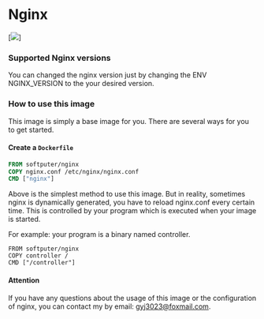 # Nginx

[![](https://images.microbadger.com/badges/image/softputer/nginx.svg)]
### Supported Nginx versions

You can changed the nginx version just by changing the ENV NGINX_VERSION to the your desired version.

### How to use this image

This image is simply a base image for you.  There are several ways for you to get started.

#### Create a `Dockerfile`

```dockerfile
FROM softputer/nginx
COPY nginx.conf /etc/nginx/nginx.conf
CMD ["nginx"]
```

Above is the simplest method to use this image. But in reality, sometimes nginx is dynamically generated, you have to reload nginx.conf every certain time. This is controlled by your program which is executed when your image is started.

For example: your program is a binary named controller.

```reload
FROM softputer/nginx
COPY controller /
CMD ["/controller"]
```

#### Attention

If you have any questions about the usage of this image or the configuration of nginx, you can contact my by email: gyj3023@foxmail.com.
